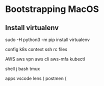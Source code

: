 # Bootstrapping MacOS

## Install virtualenv
sudo -H python3 -m pip install virtualenv

config 
  k8s context
  ssh
  rc files
  
AWS
 aws vpn
 aws cli
 aws-mfa
 kubectl

shell
 j
 bash
 tmux

apps
 vscode
 lens (
 postmen (
